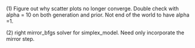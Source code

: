 (1) Figure out why scatter plots no longer converge. Double check with alpha = 10 on both generation and prior. Not end of the world to have alpha =1.

(2) right mirror_bfgs solver for simplex_model. Need only incorporate the mirror step.